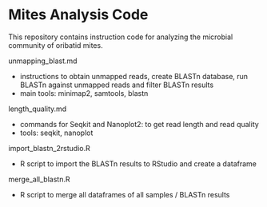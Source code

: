 # Mites Analysis Code

This repository contains instruction code for analyzing the microbial community of oribatid mites.

unmapping_blast.md 
- instructions to obtain unmapped reads, create BLASTn database, run BLASTn against unmapped reads and filter BLASTn results
- main tools: minimap2, samtools, blastn 

length_quality.md
- commands for Seqkit and Nanoplot2: to get read length and read quality
- tools: seqkit, nanoplot

import_blastn_2rstudio.R 
- R script to import the BLASTn results to RStudio and create a dataframe 

merge_all_blastn.R
- R script to merge all dataframes of all samples / BLASTn results
